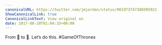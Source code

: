 ```yaml
---
canonicalURL: https://twitter.com/jmjordan/status/901973747380305921
ShowCanonicalLink: true
CanonicalLinkText: View original on
date: 2017-08-28T01:04:33+00:00
---
```

From 🐍 to 🐉. Let’s do this. #GameOfThrones